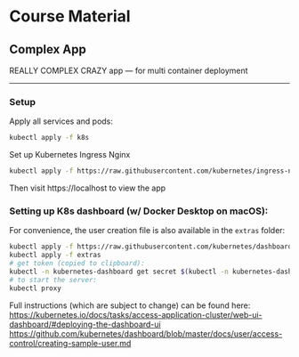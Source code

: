 # Course Material

## Complex App
REALLY COMPLEX CRAZY app — for multi container deployment

---

### Setup

Apply all services and pods:

```bash
kubectl apply -f k8s
```

Set up Kubernetes Ingress Nginx

```bash
kubectl apply -f https://raw.githubusercontent.com/kubernetes/ingress-nginx/controller-v1.2.0/deploy/static/provider/cloud/deploy.yaml
```

Then visit https://localhost to view the app

### Setting up K8s dashboard (w/ Docker Desktop on macOS):
For convenience, the user creation file is also available in the `extras` folder:

```bash
kubectl apply -f https://raw.githubusercontent.com/kubernetes/dashboard/v2.5.0/aio/deploy/recommended.yaml
kubectl apply -f extras
# get token (copied to clipboard):
kubectl -n kubernetes-dashboard get secret $(kubectl -n kubernetes-dashboard get sa/admin-user -o jsonpath="{.secrets[0].name}") -o go-template="{{.data.token | base64decode}}" | pbcopy
# to start the server:
kubectl proxy
```

Full instructions (which are subject to change) can be found here:
https://kubernetes.io/docs/tasks/access-application-cluster/web-ui-dashboard/#deploying-the-dashboard-ui
https://github.com/kubernetes/dashboard/blob/master/docs/user/access-control/creating-sample-user.md

